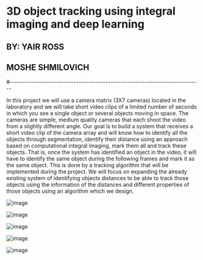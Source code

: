 # 3D object tracking using integral imaging and deep learning
## BY: YAIR ROSS
##     MOSHE SHMILOVICH
#------------------------------------------------------------------------------

In this project we will use a camera matrix (3X7 cameras) located in the
laboratory and we will take short video clips of a limited number of seconds in
which you see a single object or several objects moving in space.
The cameras are simple, medium quality cameras that each shoot the video from
a slightly different angle.
Our goal is to build a system that receives a short video clip of the camera array
and will know how to identify all the objects through segmentation, identify their
distance using an approach based on computational integral imaging, mark them
all and track these objects. That is, once the system has identified an object in the
video, it will have to identify the same object during the following frames and
mark it as the same object. This is done by a tracking algorithm that will be
implemented during the project.
We will focus on expanding the already existing system of identifying objects
distances to be able to track those objects using the information of the distances
and different properties of those objects using an algorithm which we design.

![image](https://github.com/user-attachments/assets/1a541334-6097-4cf0-b9f4-6e874c764894)

![image](https://github.com/user-attachments/assets/8311aedc-1067-43ff-8b3e-2e1638249ee0)

![image](https://github.com/user-attachments/assets/6da6a7e6-1b95-43db-b976-59607a1bfc49)

![image](https://github.com/user-attachments/assets/0a680302-0640-459e-a025-aca14efb5956)

![image](https://github.com/user-attachments/assets/10aad373-db9d-431f-980d-b7988c0737d9)



